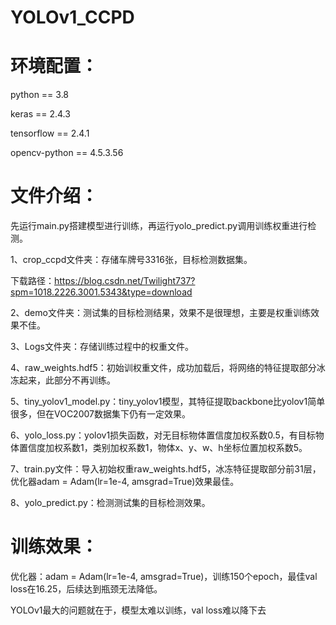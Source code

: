 # YOLOv1_CCPD

# 环境配置：

python == 3.8

keras == 2.4.3

tensorflow == 2.4.1

opencv-python == 4.5.3.56


# 文件介绍： 

先运行main.py搭建模型进行训练，再运行yolo_predict.py调用训练权重进行检测。

1、crop_ccpd文件夹：存储车牌号3316张，目标检测数据集。

下载路径：https://blog.csdn.net/Twilight737?spm=1018.2226.3001.5343&type=download

2、demo文件夹：测试集的目标检测结果，效果不是很理想，主要是权重训练效果不佳。

3、Logs文件夹：存储训练过程中的权重文件。

4、raw_weights.hdf5：初始训权重文件，成功加载后，将网络的特征提取部分冰冻起来，此部分不再训练。

5、tiny_yolov1_model.py：tiny_yolov1模型，其特征提取backbone比yolov1简单很多，但在VOC2007数据集下仍有一定效果。

6、yolo_loss.py：yolov1损失函数，对无目标物体置信度加权系数0.5，有目标物体置信度加权系数1，类别加权系数1，物体x、y、w、h坐标位置加权系数5。

7、train.py文件：导入初始权重raw_weights.hdf5，冰冻特征提取部分前31层，优化器adam = Adam(lr=1e-4, amsgrad=True)效果最佳。

8、yolo_predict.py：检测测试集的目标检测效果。


# 训练效果：

优化器：adam = Adam(lr=1e-4, amsgrad=True)，训练150个epoch，最佳val loss在16.25，后续达到瓶颈无法降低。

YOLOv1最大的问题就在于，模型太难以训练，val loss难以降下去
